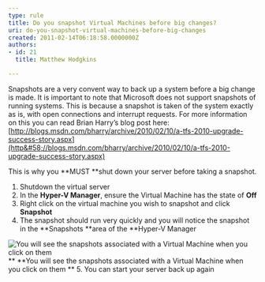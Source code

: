 ```yaml
---
type: rule
title: Do you snapshot Virtual Machines before big changes?
uri: do-you-snapshot-virtual-machines-before-big-changes
created: 2011-02-14T06:18:58.0000000Z
authors:
- id: 21
  title: Matthew Hodgkins

---
```



Snapshots are a very convent way to back up a system before a big change is made. It is important to note that Microsoft does not support snapshots of running systems. This is because a snapshot is taken of the system exactly as is, with open connections and interrupt requests. For more information on this you can read Brian Harry’s blog post here: [http://blogs.msdn.com/bharry/archive/2010/02/10/a-tfs-2010-upgrade-success-story.aspx](http&#58;//blogs.msdn.com/bharry/archive/2010/02/10/a-tfs-2010-upgrade-success-story.aspx)

This is why you **MUST **shut down your server before taking a snapshot.

1. Shutdown the virtual server
2. In the **Hyper-V Manager**, ensure the Virtual Machine has the state of **Off**
3. Right click on the virtual machine you wish to snapshot and click **Snapshot**
4. The snapshot should run very quickly and you will notice the snapshot in the **Snapshots **area of the **Hyper-V Manager

![You will see the snapshots associated with a Virtual Machine when you click on them](/PublishingImages/snapshot-while-off.jpg)**
**You will see the snapshots associated with a Virtual Machine when you click on them
**
5. You can start your server back up again


